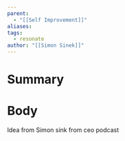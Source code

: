 ```yaml
---
parent:
  - "[[Self Improvement]]"
aliases: 
tags:
  - resonate
author: "[[Simon Sinek]]"
---
```

# Summary 

# Body
Idea from Simon sink from ceo podcast
